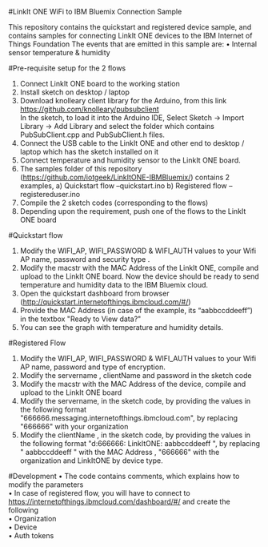#LinkIt ONE WiFi to IBM Bluemix Connection Sample

This repository contains the quickstart and registered device sample, and contains samples for connecting LinkIt ONE devices to the IBM Internet of Things Foundation
The events that are emitted in this sample are:
  •	Internal sensor temperature & humidity
  
#Pre-requisite setup for the 2 flows

  1.	Connect LinkIt ONE board to the working station
  2.	Install sketch on desktop / laptop
  3.	Download knolleary client library for the Arduino, from this link
   https://github.com/knolleary/pubsubclient  
  In the sketch, to load it into the Arduino IDE, Select Sketch -> Import Library -> Add Library and select the folder which contains PubSubClient.cpp and PubSubClient.h files.
  4.	Connect the USB cable to the LinkIt ONE and other end to desktop / laptop which has the sketch installed on it
  5.	Connect temperature and humidity sensor to the LinkIt ONE board.
  6.	The samples folder of this repository (https://github.com/iotgeek/LinkItONE-IBMBluemix/) contains 2 examples, 
  a) Quickstart flow –quickstart.ino 
  b) Registered flow – registereduser.ino
  7.	Compile the 2 sketch codes (corresponding to the flows)
  8.	Depending upon the requirement, push one of the flows to the  LinkIt ONE board
  
#Quickstart flow

  1.	Modify the WIFI_AP, WIFI_PASSWORD & WIFI_AUTH values to your Wifi AP name, password and security type .
  2.	Modify the macstr  with the MAC Address of the LinkIt ONE, compile and upload to the LinkIt ONE board. Now the device should be ready to send temperature and humidity data to the IBM Bluemix cloud.
  3.	Open the quickstart dashboard from browser (http://quickstart.internetofthings.ibmcloud.com/#/)
  4.	Provide the MAC Address (in case of the example, its “aabbccddeeff”) in the textbox "Ready to View data?"
  5.	You can see the graph with temperature and humidity details.


#Registered Flow

  1.	Modify the WIFI_AP, WIFI_PASSWORD & WIFI_AUTH values to your Wifi AP name, password and type of encryption.
  2.	Modify the servername , clientName  and password  in the sketch code
  3.	Modify the macstr  with the MAC Address of the device, compile and upload to the LinkIt ONE board
  4.	Modify the servername, in the sketch code, by providing the values in the following format "666666.messaging.internetofthings.ibmcloud.com", by replacing "666666" with your organization
  5.	Modify the clientName  , in the sketch code, by providing the values in the following format "d:666666: LinkItONE: aabbccddeeff ", by replacing " aabbccddeeff " with the MAC Address , "666666" with the organization and LinkItONE by device type.
  
#Development
  •	The code contains comments, which explains how to modify the parameters  
  •	In case of registered flow, you will have to connect to https://internetofthings.ibmcloud.com/dashboard/#/ and create the     following  
      •	Organization  
      •	Device  
      •	Auth tokens  




